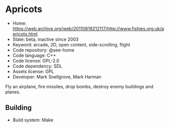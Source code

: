 # Apricots

- Home: https://web.archive.org/web/20110819212117/http://www.fishies.org.uk/apricots.html
- State: beta, inactive since 2003
- Keyword: arcade, 2D, open content, side-scrolling, flight
- Code repository: @see-home
- Code language: C++
- Code license: GPL-2.0
- Code dependency: SDL
- Assets license: GPL
- Developer: Mark Snellgrove, Mark Harman

Fly an airplane, fire missiles, drop bombs, destroy enemy buildings and planes.

## Building

- Build system: Make
